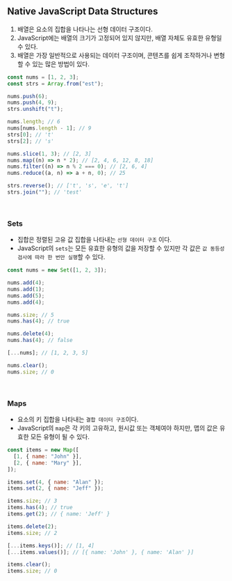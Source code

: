 ## Native JavaScript Data Structures

1. 배열은 요소의 집합을 나타나는 선형 데이터 구조이다.
2. JavaScript에는 배열의 크기가 고정되어 있지 않지만, 배열 자체도 유효한 유형일 수 있다.
3. 배열은 가장 일반적으로 사용되는 데이터 구조이며, 콘텐츠를 쉽게 조작하거나 변형할 수 있는 많은 방법이 있다.

```js
const nums = [1, 2, 3];
const strs = Array.from("est");

nums.push(6);
nums.push(4, 9);
strs.unshift("t");

nums.length; // 6
nums[nums.length - 1]; // 9
strs[0]; // 't'
strs[2]; // 's'

nums.slice(1, 3); // [2, 3]
nums.map((n) => n * 2); // [2, 4, 6, 12, 8, 18]
nums.filter((n) => n % 2 === 0); // [2, 6, 4]
nums.reduce((a, n) => a + n, 0); // 25

strs.reverse(); // ['t', 's', 'e', 't']
strs.join(""); // 'test'
```

<br>

### Sets

- 집합은 정렬된 고유 값 집합을 나타내는 `선형 데이터 구조` 이다.
- JavaScript의 `sets`는 모든 유효한 유형의 값을 저장할 수 있지만 각 값은 `값 동등성 검사에 따라 한 번만 실행`할 수 있다.

```js
const nums = new Set([1, 2, 3]);

nums.add(4);
nums.add(1);
nums.add(5);
nums.add(4);

nums.size; // 5
nums.has(4); // true

nums.delete(4);
nums.has(4); // false

[...nums]; // [1, 2, 3, 5]

nums.clear();
nums.size; // 0
```

<br>

### Maps

- 요소의 키 집합을 나타내는 `결합 데이터 구조`이다.
- JavaScript의 `map`은 각 키의 고유하고, 원시값 또는 객체여야 하지만, 맵의 값은 유효한 모든 유형이 될 수 있다.

```js
const items = new Map([
  [1, { name: "John" }],
  [2, { name: "Mary" }],
]);

items.set(4, { name: "Alan" });
items.set(2, { name: "Jeff" });

items.size; // 3
items.has(4); // true
items.get(2); // { name: 'Jeff' }

items.delete(2);
items.size; // 2

[...items.keys()]; // [1, 4]
[...items.values()]; // [{ name: 'John' }, { name: 'Alan' }]

items.clear();
items.size; // 0
```

